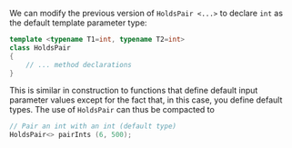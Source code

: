 [//]: # (### Declaring Templates with Default Parameters)

We can modify the previous version of `HoldsPair <...>` to declare `int` as the default template parameter type:

```cpp
template <typename T1=int, typename T2=int>
class HoldsPair 
{ 
    // ... method declarations 
}
```

 This is similar in construction to functions that define default input parameter values except for the fact that, in this case, you define default types. The use of `HoldsPair` can thus be compacted to

 ```cpp
// Pair an int with an int (default type) 
HoldsPair<> pairInts (6, 500);
 ```
